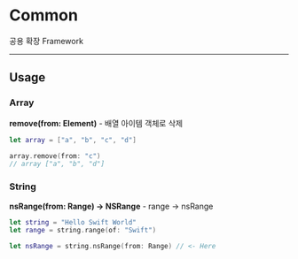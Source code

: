 # Common
공용 확장 Framework

***
Usage
------------------------
### Array
**remove(from: Element)** - 배열 아이템 객체로 삭제
```Swift
let array = ["a", "b", "c", "d"]

array.remove(from: "c")
// array ["a", "b", "d"]
```

### String
**nsRange(from: Range) -> NSRange** - range -> nsRange
```Swift
let string = "Hello Swift World"
let range = string.range(of: "Swift")

let nsRange = string.nsRange(from: Range) // <- Here
```
